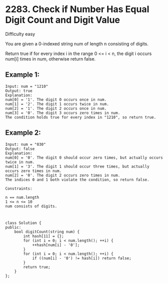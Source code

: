 # 2283. Check if Number Has Equal Digit Count and Digit Value
Difficulty easy

You are given a 0-indexed string num of length n consisting of digits.

Return true if for every index i in the range 0 <= i < n, the digit i occurs num[i] times in num, otherwise return false.


## Example 1:
```
Input: num = "1210"
Output: true
Explanation:
num[0] = '1'. The digit 0 occurs once in num.
num[1] = '2'. The digit 1 occurs twice in num.
num[2] = '1'. The digit 2 occurs once in num.
num[3] = '0'. The digit 3 occurs zero times in num.
The condition holds true for every index in "1210", so return true.
```


## Example 2:
```
Input: num = "030"
Output: false
Explanation:
num[0] = '0'. The digit 0 should occur zero times, but actually occurs twice in num.
num[1] = '3'. The digit 1 should occur three times, but actually occurs zero times in num.
num[2] = '0'. The digit 2 occurs zero times in num.
The indices 0 and 1 both violate the condition, so return false.
```


```
Constraints:

n == num.length
1 <= n <= 10
num consists of digits.
```


#
```
class Solution {
public:
    bool digitCount(string num) {
        int hash[11] = {};
        for (int i = 0; i < num.length(); ++i) {
            ++hash[num[i] - '0'];
        }
        for (int i = 0; i < num.length(); ++i) {
            if ((num[i] - '0') != hash[i]) return false;
        }
        return true;
    }
};
```